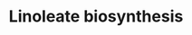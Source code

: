 ---
annotations:
- id: PW:0000002
  parent: classic metabolic pathway
  type: Pathway Ontology
  value: classic metabolic pathway
authors:
- Pjaiswal
- MaintBot
- Mkutmon
- Jmelius
- Eweitz
description: ''
last-edited: 2021-05-19
organisms:
- Arabidopsis thaliana
redirect_from:
- /index.php/Pathway:WP1996
- /instance/WP1996
revision: null
schema-jsonld:
- '@context': https://schema.org/
  '@id': https://wikipathways.github.io/pathways/WP1996.html
  '@type': Dataset
  creator:
    '@type': Organization
    name: WikiPathways
  description: ''
  keywords:
  - AMP
  - AT1G64400
  - AT4G111030
  - AT4G23850
  - ATP
  - Catalyst
  - Diphosphate
  - GeneProduct
  - H+
  - Long-chain-fatty-acid-CoA ligase
  - Oleate
  - Product
  - Substrate
  - coenzyme-A
  - oleoyl-CoA
  license: CC0
  name: Linoleate biosynthesis
seo: CreativeWork
title: Linoleate biosynthesis
wpid: WP1996
---